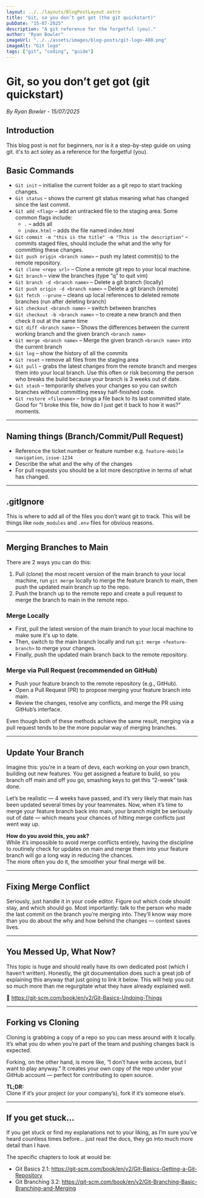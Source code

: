 ```yaml
---
layout: ../../layouts/BlogPostLayout.astro
title: "Git, so you don’t get got (the git quickstart)"
pubDate: "15-07-2025"
description: "A git reference for the forgetful (you)."
author: "Ryan Bowler"
imageUrl: "../../assets/images/blog-posts/git-logo-480.png"
imageAlt: "Git logo"
tags: ["git", "coding", "guide"]
---
```


# Git, so you don’t get got (git quickstart)

_By Ryan Bowler - 15/07/2025_

## Introduction

This blog post is not for beginners, nor is it a step-by-step guide on using git. it's to act soley as a reference for the forgetful (you).

## Basic Commands

- `Git init` – initialise the current folder as a git repo to start tracking changes.
- `Git status` – shows the current git status meaning what has changed since the last commit.
- `Git add <flag>` – add an untracked file to the staging area. Some common flags include:
  - `.` – adds all
  - `index.html` – adds the file named index.html
- `Git commit -m "this is the title" -m "This is the description"` – commits staged files, should include the what and the why for committing these changes.
- `Git push origin <branch name>` – push my latest commit(s) to the remote repository.
- `Git clone <repo url>` – Clone a remote git repo to your local machine.
- `Git branch` – view the branches (type “q” to quit vim)
- `Git branch -d <branch name>` – Delete a git branch (locally)
- `Git push origin -d <branch name>` – Delete a git branch (remote)
- `Git fetch --prune` – cleans up local references to deleted remote branches (run after deleting branch)
- `Git checkout <branch name>` – switch between branches
- `Git checkout -b <branch name>` – to create a new branch and then check it out at the same time
- `Git diff <branch name>` – Shows the differences between the current working branch and the given branch `<branch name>`
- `Git merge <branch name>` – Merge the given branch `<branch name>` into the current branch
- `Git log` – show the history of all the commits
- `Git reset` – remove all files from the staging area
- `Git pull` – grabs the latest changes from the remote branch and merges them into your local branch. Use this often or risk becoming the person who breaks the build because your branch is 3 weeks out of date.
- `Git stash` – temporarily shelves your changes so you can switch branches without committing messy half-finished code.
- `Git restore <filename>` – brings a file back to its last committed state. Good for "I broke this file, how do I just get it back to how it was?" moments.

---

## Naming things (Branch/Commit/Pull Request)

- Reference the ticket number or feature number e.g. `feature-mobile navigation`, `issue-1234`
- Describe the what and the why of the changes
- For pull requests you should be a lot more descriptive in terms of what has changed.

---

## .gitIgnore

This is where to add all of the files you don’t want git to track. This will be things like `node_modules` and `.env` files for obvious reasons.

---

## Merging Branches to Main

There are 2 ways you can do this:

1. Pull (clone) the most recent version of the main branch to your local machine, run `git merge` locally to merge the feature branch to main, then push the updated main branch up to the repo.
2. Push the branch up to the remote repo and create a pull request to merge the branch to main in the remote repo.

### Merge Locally

- First, pull the latest version of the main branch to your local machine to make sure it's up to date.
- Then, switch to the main branch locally and run `git merge <feature-branch>` to merge your changes.
- Finally, push the updated main branch back to the remote repository.

### Merge via Pull Request (recommended on GitHub)

- Push your feature branch to the remote repository (e.g., GitHub).
- Open a Pull Request (PR) to propose merging your feature branch into main.
- Review the changes, resolve any conflicts, and merge the PR using GitHub’s interface.

Even though both of these methods achieve the same result, merging via a pull request tends to be the more popular way of merging branches.

---

## Update Your Branch

Imagine this: you’re in a team of devs, each working on your own branch, building out new features. You get assigned a feature to build, so you branch off main and off you go, smashing keys to get this “2-week” task done.

Let’s be realistic — 4 weeks have passed, and it’s very likely that main has been updated several times by your teammates. Now, when it’s time to merge your feature branch back into main, your branch might be seriously out of date — which means your chances of hitting merge conflicts just went way up.

**How do you avoid this, you ask?**  
While it’s impossible to avoid merge conflicts entirely, having the discipline to routinely check for updates on main and merge them into your feature branch will go a long way in reducing the chances.  
The more often you do it, the smoother your final merge will be.

---

## Fixing Merge Conflict

Seriously, just handle it in your code editor. Figure out which code should stay, and which should go. Most importantly: talk to the person who made the last commit on the branch you’re merging into. They’ll know way more than you do about the why and how behind the changes — context saves lives.

---

## You Messed Up, What Now?

This topic is huge and should really have its own dedicated post (which I haven’t written). Honestly, the git documentation does such a great job of explaining this anyway that just going to link it below. This will help you out so much more than me regurgitate what they have already explained well.

📖 https://git-scm.com/book/en/v2/Git-Basics-Undoing-Things

---

## Forking vs Cloning

Cloning is grabbing a copy of a repo so you can mess around with it locally. It’s what you do when you’re part of the team and pushing changes back is expected.

Forking, on the other hand, is more like, “I don’t have write access, but I want to play anyway.” It creates your own copy of the repo under your GitHub account — perfect for contributing to open source.

**TL;DR:**  
Clone if it’s your project (or your company’s), fork if it’s someone else’s.

---

## If you get stuck…

If you get stuck or find my explanations not to your liking, as I’m sure you’ve heard countless times before… just read the docs, they go into much more detail than I have.

The specific chapters to look at would be:

- Git Basics 2.1: https://git-scm.com/book/en/v2/Git-Basics-Getting-a-Git-Repository
- Git Branching 3.2: https://git-scm.com/book/en/v2/Git-Branching-Basic-Branching-and-Merging
